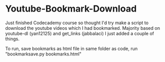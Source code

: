 # Youtube-Bookmark-Download
Just finished Codecademy course so thought I'd try make a script to download the youtube videos
which I had bookmarked. 
Majority based on youtube-dl (yan12125) and get_links (jabbalaci) I just added a couple of things.

To run, save bookmarks as html file in same folder as code, run "bookmarksave.py bookmarks.html"